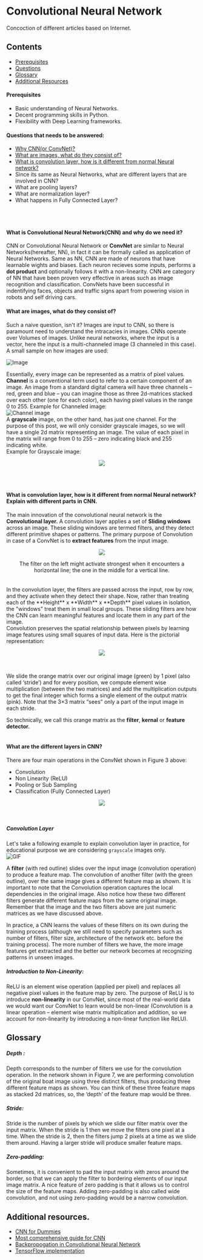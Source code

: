 # Convolutional Neural Network
Concoction of different articles based on Internet.

## Contents
- [Prerequisites](https://github.com/nprithviraj24/ConvNet--Cat-vs-Dog/blob/master/CNN.md#prerequisites-1)
- [Questions](https://github.com/nprithviraj24/ConvNet--Cat-vs-Dog/blob/master/CNN.md#questions-that-needs-to-be-answered)
- [Glossary](https://github.com/nprithviraj24/ConvNet--Cat-vs-Dog/blob/master/CNN.md#glossary-1)
- [Additional Resources]()


#### Prerequisites
- Basic understanding of Neural Networks.
- Decent programming skills in Python.
- Flexibility with Deep Learning frameworks.

#### Questions that needs to be answered:
- [Why CNN(or ConvNet)?](https://github.com/nprithviraj24/ConvNet--Cat-vs-Dog/blob/master/CNN.md#what-is-convolutional-neural-networkcnn-and-why-do-we-need-it)
- [What are images, what do they consist of?](https://github.com/nprithviraj24/ConvNet--Cat-vs-Dog/blob/master/CNN.md#what-are-images-what-do-they-consist-of)
- [What is convolution layer, how is it different from normal Neural network?](https://github.com/nprithviraj24/ConvNet--Cat-vs-Dog/blob/master/CNN.md#what-is-convolution-layer-how-is-it-different-from-normal-neural-network-explain-with-different-parts-in-cnn) 
- Since its same as Neural Networks, what are different layers that are involved in CNN?
- What are pooling layers?
- What are normalization layer?
- What happens in Fully Connected Layer?

<br />
<br />

#### What is Convolutional Neural Network(CNN) and why do we need it?
CNN or Convolutional Neural Network or **ConvNet** are similar to Neural Networks(hereafter, NN), in fact it can be formally called as application of Neural Networks. Same as NN, CNN are made of neurons that have learnable wights and biases. Each neuron recieves some inputs, performs a **dot product** and optionally follows it with a non-linearity.
    CNN are category of NN that have been proven very effective in areas such as image recognition and classification. ConvNets have been successful in indentifying faces, objects and traffic signs apart from powering vision in robots and self driving cars.

#### What are images, what do they consist of?
Such a naive question, isn't it? Images are input to CNN, so there is paramount need to understand the intracacies in images. CNNs operate over Volumes of images.
Unlike neural networks, where the input is a vector, here the input is a multi-channeled image (3 channeled in this case). 
<br />
A small sample on how images are used: 

![Image](https://ujwlkarn.files.wordpress.com/2016/08/screen-shot-2016-08-07-at-4-59-29-pm.png?w=748)
<br />

Essentially, every image can be represented as a matrix of pixel values. <br />
**Channel** is a conventional term used to refer to a certain component of an image. An image from a standard digital camera will have three channels – red, green and blue – you can imagine those as three 2d-matrices stacked over each other (one for each color), each having pixel values in the range 0 to 255. Example for Channeled image: 
<br />
![Channel image](https://static1.squarespace.com/static/54856bade4b0c4cdfb17e3c0/t/57edf15c9f74563967b893a2/1475211614805/?format=750w)
<br />
A **grayscale** image, on the other hand, has just one channel. For the purpose of this post, we will only consider grayscale images, so we will have a single 2d matrix representing an image. The value of each pixel in the matrix will range from 0 to 255 – zero indicating black and 255 indicating white. 
<br/>
Example for Grayscale image: 
<p align="center">
    <img src ="https://ujwlkarn.files.wordpress.com/2016/08/8-gif.gif?w=192&h=192" />
</p>

<br />
<br />

#### What is convolution layer, how is it different from normal Neural network? Explain with different parts in CNN.
The main innovation of the convolutional neural network is the **Convolutional layer.** A convolution layer applies a set of **Sliding windows** across an image. These sliding windows are termed filters, and they detect different primitive shapes or patterns. The primary purpose of Convolution in case of a ConvNet is to **extract features** from the input image. 
<br />
<p align="center">
    <img src="https://static1.squarespace.com/static/54856bade4b0c4cdfb17e3c0/t/57eded43440243e527d246a7/1475213244328/?format=500w">
</p>
    <div align="center" font-size="75%">
    The filter on the left might activate strongest when it encounters a horizontal line; the one in the middle for a vertical line.
    </div>
<br />
<br />
In the convolution layer, the filters are passed across the input, row by row, and they activate when they detect their shape. Now, rather than treating each of the **Height** x **Width** x **Depth** pixel values in isolation, the "windows" treat them in small local groups. These sliding filters are how the CNN can learn meaningful features and locate them in any part of the image.
<br />
Convolution preserves the spatial relationship between pixels by learning image features using small squares of input data. Here is the pictorial representation: 

<p align="center">
    <img src="http://deeplearning.stanford.edu/wiki/images/6/6c/Convolution_schematic.gif">
</p>
<br />

We slide the orange matrix over our original image (green) by 1 pixel (also called ‘stride’) and for every position, we compute element wise multiplication (between the two matrices) and add the multiplication outputs to get the final integer which forms a single element of the output matrix (pink). Note that the 3×3 matrix “sees” only a part of the input image in each stride.
<br />

So technically, we call this orange matrix as the **filter**, **kernal** or **feature detector.** 
<br />
<br />
#### What are the different layers in CNN?
There are four main operations in the ConvNet shown in Figure 3 above:

* Convolution 
* Non Linearity (ReLU)
* Pooling or Sub Sampling
* Classification (Fully Connected Layer)

<p align="center">
    <img src="http://adilmoujahid.com/images/cnn-architecture.png">
</p>
<br />


##### Convolution Layer
 Let's take a following example to explain convolution layer in practice, for educational purpose we are considering `grayscale` images only.
<br /> 
![GIF](/giphy.gif)
<br />

A **filter** (with red outline) slides over the input image (convolution operation) to produce a feature map. The convolution of another filter (with the green outline), over the same image gives a different feature map as shown. It is important to note that the Convolution operation captures the local dependencies in the original image. Also notice how these two different filters generate different feature maps from the same original image. Remember that the image and the two filters above are just numeric matrices as we have discussed above.

In practice, a CNN learns the values of these filters on its own during the training process (although we still need to specify parameters such as number of filters, filter size, architecture of the network etc. before the training process). The more number of filters we have, the more image features get extracted and the better our network becomes at recognizing patterns in unseen images.
<br />

##### Introduction to Non-Linearity:

ReLU is an element wise operation (applied per pixel) and replaces all negative pixel values in the feature map by zero. The purpose of ReLU is to introduce **non-linearity** in our ConvNet, since most of the real-world data we would want our ConvNet to learn would be non-linear (Convolution is a linear operation – element wise matrix multiplication and addition, so we account for non-linearity by introducing a non-linear function like ReLU).






















## Glossary

##### Depth :
 Depth corresponds to the number of filters we use for the convolution operation. In the network shown in Figure 7, we are performing convolution of the original boat image using three distinct filters, thus producing three different feature maps as shown. You can think of these three feature maps as stacked 2d matrices, so, the ‘depth’ of the feature map would be three.
<br />
##### Stride: 
Stride is the number of pixels by which we slide our filter matrix over the input matrix. When the stride is 1 then we move the filters one pixel at a time. When the stride is 2, then the filters jump 2 pixels at a time as we slide them around. Having a larger stride will produce smaller feature maps.
<br />
##### Zero-padding:
 Sometimes, it is convenient to pad the input matrix with zeros around the border, so that we can apply the filter to bordering elements of our input image matrix. A nice feature of zero padding is that it allows us to control the size of the feature maps. Adding zero-padding is also called wide convolution, and not using zero-padding would be a narrow convolution.
 
 ## Additional resources.
 
 - [CNN for Dummies](https://medium.com/technologymadeeasy/for-dummies-the-introduction-to-neural-networks-we-all-need-c50f6012d5eb)
 - [Most comprehensive guide for CNN](http://cs231n.github.io/convolutional-networks/)
 - [Backpropogation in Convolutional Neural Network](http://jefkine.com/general/2016/09/05/backpropagation-in-convolutional-neural-networks/)
 - [TensorFlow implementation](http://www.subsubroutine.com/sub-subroutine/2016/9/30/cats-and-dogs-and-convolutional-neural-networks)
 


